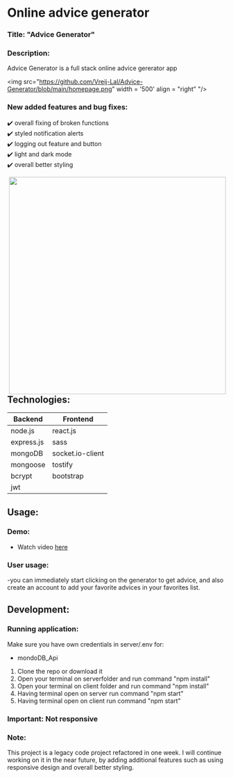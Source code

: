# Online advice generator

### Title: "Advice Generator" 

### Description:
Advice Generator is a full stack online advice gererator app </br>

<img src="https://github.com/Vreij-Lal/Advice-Generator/blob/main/homepage.png" width = '500' align = "right" "/><br>


### New added features and bug fixes:
:heavy_check_mark: overall fixing of broken functions </br>
:heavy_check_mark: styled notification alerts </br>
:heavy_check_mark: logging out feature and button</br>
:heavy_check_mark: light and dark mode</br>
:heavy_check_mark: overall better styling</br>

<img src="https://github.com/Vreij-Lal/Advice-Generator/blob/main/homepage%20light%20mode.png" width = '500' align = "right"/><br>


## Technologies: 
|Backend | Frontend |
| --- | --- |
| node.js | react.js |
| express.js |sass|
| mongoDB | socket.io-client| 
|mongoose| tostify|
|bcrypt|bootstrap|
|jwt||



## Usage: 

### Demo:
- Watch video [here](https://www.youtube.com/watch?v=HH8ess0OGc8)

### User usage:
-you can immediately start clicking on the generator to get advice, and also create an account to add your favorite advices in your favorites list.

## Development:

### Running application:
Make sure you have own credentials in server/.env for:

- mondoDB_Api 

1. Clone the repo or download it
2. Open your terminal on serverfolder and run command "npm install"
3. Open your terminal on client folder and run command "npm install"
4. Having terminal open on server run command "npm start"
5. Having terminal open on client run command "npm start"

### Important: Not responsive

### Note: 
This project is a legacy code project refactored in one week. I will continue working on it in the near future, by adding additional features such as using responsive design and overall better styling.
